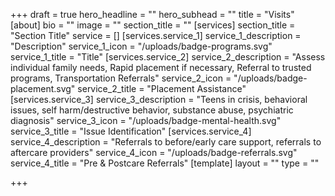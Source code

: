 +++
draft = true
hero_headline = ""
hero_subhead = ""
title = "Visits"
[about]
bio = ""
image = ""
section_title = ""
[services]
section_title = "Section Title"
service = []
[services.service_1]
service_1_description = "Description"
service_1_icon = "/uploads/badge-programs.svg"
service_1_title = "Title"
[services.service_2]
service_2_description = "Assess individual family needs, Rapid placement if necessary, Referral to trusted programs, Transportation Referrals"
service_2_icon = "/uploads/badge-placement.svg"
service_2_title = "Placement Assistance"
[services.service_3]
service_3_description = "Teens in crisis, behavioral issues, self harm/destructive behavior, substance abuse, psychiatric diagnosis"
service_3_icon = "/uploads/badge-mental-health.svg"
service_3_title = "Issue Identification"
[services.service_4]
service_4_description = "Referrals to before/early care support, referrals to aftercare providers"
service_4_icon = "/uploads/badge-referrals.svg"
service_4_title = "Pre & Postcare Referrals"
[template]
layout = ""
type = ""

+++
